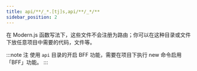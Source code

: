 ```yaml
---
title: api/**/_*.[tj]s,api/**/_*/**
sidebar_position: 2
---
```


在 Modern.js 函数写法下，这些文件不会注册为路由；你可以在这种目录或文件下放任意项目中需要的代码，文件等。

:::note 注
使用 `api` 目录的开启 BFF 功能，需要在项目下执行 new 命令启用「BFF」功能。
:::
